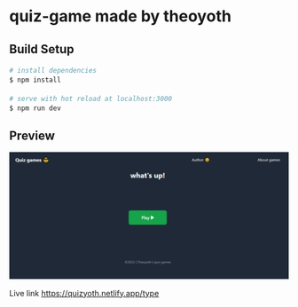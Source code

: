 # quiz-game made by theoyoth

## Build Setup

```bash
# install dependencies
$ npm install

# serve with hot reload at localhost:3000
$ npm run dev

```

## Preview

![real estate website](./assets/img/preview/quizyoth-preview.png "Text to show on mouseover")

Live link
https://quizyoth.netlify.app/type
